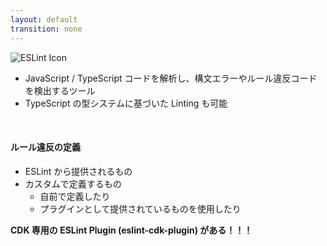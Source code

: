 ```yaml
---
layout: default
transition: none
---
```


<style scoped>
</style>

<section-title title="ESLint とは？">
  <img src="/eslint.png" class="w-15 h-15 mr-3 my-5" alt="ESLint  Icon" />
</section-title>

<div class="_bullet">

- JavaScript / TypeScript コードを解析し、構文エラーや<span v-mark="{at: 1, color: 'red'}">ルール違反</span>コードを検出するツール
- TypeScript の型システムに基づいた Linting も可能

</div>

<div class="_bullet" v-click="1">

<br class="mt-4" />

#### ルール違反の定義

<v-clicks>

- ESLint から提供されるもの
- カスタムで定義するもの
  - 自前で定義したり
  - <span v-mark="{at: 3, color: 'blue'}">プラグインとして提供されているもの</span>を使用したり

</v-clicks>

<div class="_bullet text-center mt-2 text-xl" v-click="3">

**CDK 専用の ESLint Plugin (eslint-cdk-plugin) がある！！！**

</div>

</div>

<!--
ESLintとは、JavaScript や TypeScript コードを解析し、構文エラーやルール違反コードを検出するツールです。  

[click] このルール違反の定義は ESLint から提供されるので、そちらを使うこともできますし、
[click] ユースケースに応じてカスタムで定義することも可能です。  
このカスタムのルールは、自前でルールを定義することもできますし、OSS として公開されている ESLint プラグインを使用することもできます

[click] 実は、CDK にもこの ESLint プラグインというのがあって、こちらを使用することで、CDK におけるセオリーやベストプラクティスを検出したり、自動適用することができます。

そのため、ここからは、そのプラグインの利用方法や、プラグインを利用することで検出するセオリーやベストプラクティスの一部を紹介したいと思います！
-->
